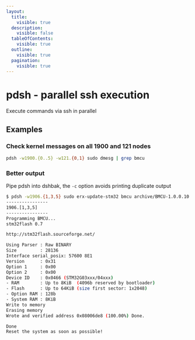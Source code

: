 ```yaml
---
layout:
  title:
    visible: true
  description:
    visible: false
  tableOfContents:
    visible: true
  outline:
    visible: true
  pagination:
    visible: true
---
```


# pdsh - parallel ssh execution

Execute commands via ssh in parallel

## Examples

### Check kernel messages on all 1900 and 121 nodes

```sh
pdsh -w1900.{0..5} -w121.{0,1} sudo dmesg | grep bmcu
```

### Better output

Pipe pdsh into dshbak, the `-c` option avoids printing duplicate output

```bash
$ pdsh -w1906.{1,3,5} sudo erx-update-stm32 bmcu archive/BMCU-1.0.0.10.bin | dshbak -c
----------------
1906.[1,3,5]
----------------
Programming BMCU...
stm32flash 0.7

http://stm32flash.sourceforge.net/

Using Parser : Raw BINARY
Size         : 28136
Interface serial_posix: 57600 8E1
Version      : 0x31
Option 1     : 0x00
Option 2     : 0x00
Device ID    : 0x0466 (STM32G03xxx/04xxx)
- RAM        : Up to 8KiB  (4096b reserved by bootloader)
- Flash      : Up to 64KiB (size first sector: 1x2048)
- Option RAM : 128b
- System RAM : 8KiB
Write to memory
Erasing memory
Wrote and verified address 0x08006de8 (100.00%) Done.

Done
Reset the system as soon as possible!
```

